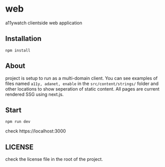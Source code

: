 # web

a11ywatch clientside web application

## Installation

```
npm install
```

## About

project is setup to run as a multi-domain client. You can see examples of files named `a11y, adanet, enable` in the `src/content/strings/` folder and other locations to show seperation of static content. All pages are current rendered SSG using next.js.

## Start

`npm run dev`

check https://localhost:3000

## LICENSE

check the license file in the root of the project.
